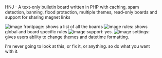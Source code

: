 HNJ - A text-only bulletin board written in PHP with caching, spam detection, banning, flood protection, multiple themes, read-only boards and support for sharing magnet links

![image](https://github.com/tbwcjw/hjn-bulletin/assets/35520616/e5b484e1-8304-4b6a-a076-ae7f0bd5d74a)
frontpage: shows a list of all the boards 
![image](https://github.com/tbwcjw/hjn-bulletin/assets/35520616/972abd5c-8119-45c0-8dbf-36d07817a15d)
rules: shows global and board specific rules
![image](https://github.com/tbwcjw/hjn-bulletin/assets/35520616/31656066-a870-41e5-8ea6-bed5ada61173)
support: yes.
![image](https://github.com/tbwcjw/hjn-bulletin/assets/35520616/09397172-19a9-4b04-bcab-68176b7e69ca)
settings: gives users ability to change themes and datetime formatting.

i'm never going to look at this, or fix it, or anything. so do what you want with it.
